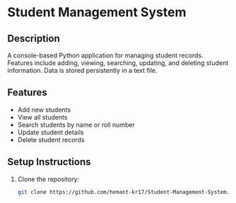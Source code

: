 # Student Management System

## Description
A console-based Python application for managing student records. Features include adding, viewing, searching, updating, and deleting student information. Data is stored persistently in a text file.

## Features
- Add new students
- View all students
- Search students by name or roll number
- Update student details
- Delete student records

## Setup Instructions
1. Clone the repository:
   ```bash
   git clone https://github.com/hemant-kr17/Student-Management-System.git
